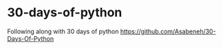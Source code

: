 # 30-days-of-python
Following along with 30 days of python https://github.com/Asabeneh/30-Days-Of-Python
